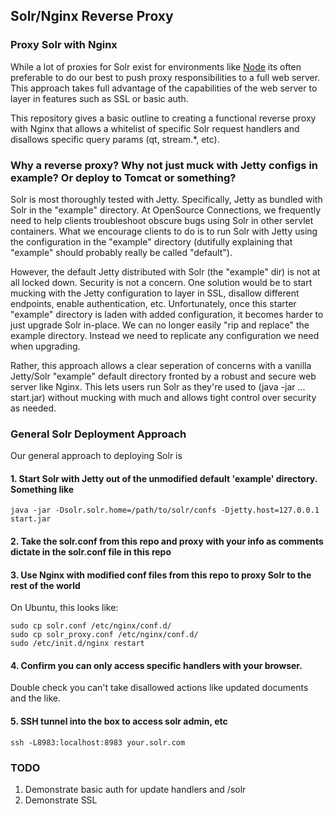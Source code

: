 ## Solr/Nginx Reverse Proxy

### Proxy Solr with Nginx

While a lot of proxies for Solr exist for environments like [Node](https://www.npmjs.org/package/solr-security-proxy) its often preferable to do our best to push proxy responsibilities to a full web server. This approach takes full advantage of the capabilities of the web server to layer in features such as SSL or basic auth.

This repository gives a basic outline to creating a functional reverse proxy with Nginx that allows a whitelist of specific Solr request handlers and disallows specific query params (qt, stream.*, etc).

### Why a reverse proxy? Why not just muck with Jetty configs in example? Or deploy to Tomcat or something?

Solr is most thoroughly tested with Jetty. Specifically, Jetty as bundled with Solr in the "example" directory. At OpenSource Connections, we frequently need to help clients troubleshoot obscure bugs using Solr in other servlet containers. What we encourage clients to do is to run Solr with Jetty using the configuration in the "example" directory (dutifully explaining that "example" should probably really be called "default").

However, the default Jetty distributed with Solr (the "example" dir) is not at all locked down. Security is not a concern. One solution would be to start mucking with the Jetty configuration to layer in SSL, disallow different endpoints, enable authentication, etc. Unfortunately, once this starter "example" directory is laden with added configuration, it becomes harder to just upgrade Solr in-place. We can no longer easily "rip and replace" the example directory. Instead we need to replicate any configuration we need when upgrading.

Rather, this approach allows a clear seperation of concerns with a vanilla Jetty/Solr "example" default directory fronted by a robust and secure web server like Nginx. This lets users run Solr as they're used to (java -jar ... start.jar) without mucking with much and allows tight control over security as needed.

### General Solr Deployment Approach

Our general approach to deploying Solr is

#### 1. Start Solr with Jetty out of the unmodified default 'example' directory. Something like

```
java -jar -Dsolr.solr.home=/path/to/solr/confs -Djetty.host=127.0.0.1 start.jar
```

#### 2. Take the solr.conf from this repo and proxy with your info as comments dictate in the solr.conf file in this repo

#### 3. Use Nginx with modified conf files from this repo to proxy Solr to the rest of the world

On Ubuntu, this looks like:
```
sudo cp solr.conf /etc/nginx/conf.d/
sudo cp solr_proxy.conf /etc/nginx/conf.d/
sudo /etc/init.d/nginx restart
```

#### 4. Confirm you can only access specific handlers with your browser.

Double check you can't take disallowed actions like updated documents and the like.

#### 5. SSH tunnel into the box to access solr admin, etc

```
ssh -L8983:localhost:8983 your.solr.com 
```

### TODO
1. Demonstrate basic auth for update handlers and /solr 
2. Demonstrate SSL

